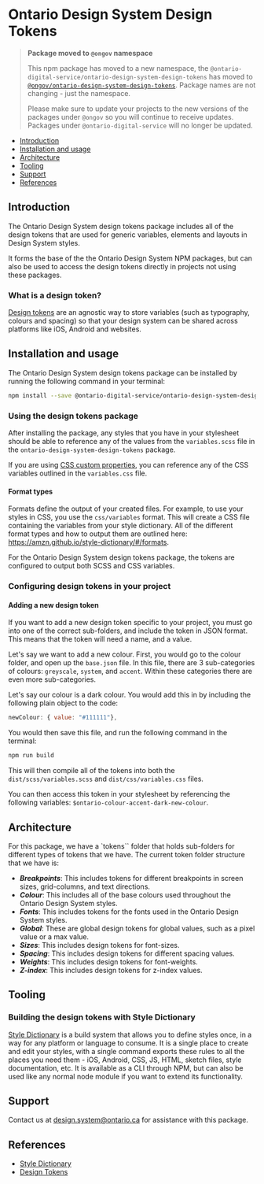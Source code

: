 # Ontario Design System Design Tokens

> **Package moved to `@ongov` namespace**
>
> This npm package has moved to a new namespace, the `@ontario-digital-service/ontario-design-system-design-tokens` has moved to [`@ongov/ontario-design-system-design-tokens`](https://www.npmjs.com/package/@ongov/ontario-design-system-design-tokens). Package names are not changing - just the namespace.
>
> Please make sure to update your projects to the new versions of the packages under `@ongov` so you will continue to receive updates. Packages under `@ontario-digital-service` will no longer be updated.

- [Introduction](#introduction)
- [Installation and usage](#installation-and-usage)
- [Architecture](#architecture)
- [Tooling](#tooling)
- [Support](#support)
- [References](#references)

## Introduction

The Ontario Design System design tokens package includes all of the design tokens that are used for generic variables, elements and layouts in Design System styles.

It forms the base of the the Ontario Design System NPM packages, but can also be used to access the design tokens directly in projects not using these packages.

### What is a design token?

[Design tokens](https://css-tricks.com/what-are-design-tokens/) are an agnostic way to store variables (such as typography, colours and spacing) so that your design system can be shared across platforms like iOS, Android and websites.

## Installation and usage

The Ontario Design System design tokens package can be installed by running the following command in your terminal:

```bash
npm install --save @ontario-digital-service/ontario-design-system-design-tokens
```

### Using the design tokens package

After installing the package, any styles that you have in your stylesheet should be able to reference any of the values from the `variables.scss` file in the `ontario-design-system-design-tokens` package.

If you are using [CSS custom properties](https://developer.mozilla.org/en-US/docs/Web/CSS/Using_CSS_custom_properties), you can reference any of the CSS variables outlined in the `variables.css` file.

#### Format types

Formats define the output of your created files. For example, to use your styles in CSS, you use the `css/variables` format. This will create a CSS file containing the variables from your style dictionary. All of the different format types and how to output them are outlined here: https://amzn.github.io/style-dictionary/#/formats.

For the Ontario Design System design tokens package, the tokens are configured to output both SCSS and CSS variables.

### Configuring design tokens in your project

#### Adding a new design token

If you want to add a new design token specific to your project, you must go into one of the correct sub-folders, and include the token in JSON format. This means that the token will need a name, and a value.

Let's say we want to add a new colour. First, you would go to the colour folder, and open up the `base.json` file. In this file, there are 3 sub-categories of colours: `greyscale`, `system`, and `accent`. Within these categories there are even more sub-categories.

Let's say our colour is a dark colour. You would add this in by including the following plain object to the code:

```js
newColour: { value: "#111111"},
```

You would then save this file, and run the following command in the terminal:

```bash
npm run build
```

This will then compile all of the tokens into both the `dist/scss/variables.scss` and `dist/css/variables.css` files.

You can then access this token in your stylesheet by referencing the following variables: `$ontario-colour-accent-dark-new-colour`.

## Architecture

For this package, we have a `tokens`` folder that holds sub-folders for different types of tokens that we have. The current token folder structure that we have is:

- **_Breakpoints_**: This includes tokens for different breakpoints in screen sizes, grid-columns, and text directions.
- **_Colour_**: This includes all of the base colours used throughout the Ontario Design System styles.
- **_Fonts_**: This includes tokens for the fonts used in the Ontario Design System styles.
- **_Global_**: These are global design tokens for global values, such as a pixel value or a max value.
- **_Sizes_**: This includes design tokens for font-sizes.
- **_Spacing_**: This includes design tokens for different spacing values.
- **_Weights_**: This includes design tokens for font-weights.
- **_Z-index_**: This includes design tokens for z-index values.

## Tooling

### Building the design tokens with Style Dictionary

[Style Dictionary](https://amzn.github.io/style-dictionary/) is a build system that allows you to define styles once, in a way for any platform or language to consume. It is a single place to create and edit your styles, with a single command exports these rules to all the places you need them - iOS, Android, CSS, JS, HTML, sketch files, style documentation, etc. It is available as a CLI through NPM, but can also be used like any normal node module if you want to extend its functionality.

## Support

Contact us at [design.system@ontario.ca](mailto:design.system@ontario.ca) for assistance with this package.

## References

- [Style Dictionary](https://amzn.github.io/style-dictionary/)
- [Design Tokens](https://css-tricks.com/what-are-design-tokens/)

